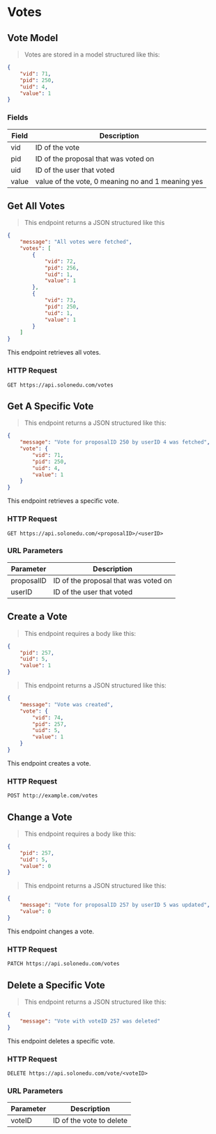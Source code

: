 # Votes

## Vote Model

> Votes are stored in a model structured like this:

```json
{
    "vid": 71,
    "pid": 250,
    "uid": 4,
    "value": 1
}
```

### Fields
Field | Description
----- | -----------
vid | ID of the vote
pid | ID of the proposal that was voted on
uid | ID of the user that voted
value | value of the vote, 0 meaning no and 1 meaning yes

## Get All Votes

> This endpoint returns a JSON structured like this

```json
{
    "message": "All votes were fetched",
    "votes": [
        {
            "vid": 72,
            "pid": 256,
            "uid": 1,
            "value": 1
        },
        {
            "vid": 73,
            "pid": 250,
            "uid": 1,
            "value": 1
        }
    ]
}
```

This endpoint retrieves all votes.

### HTTP Request

`GET https://api.solonedu.com/votes`

## Get A Specific Vote

> This endpoint returns a JSON structured like this:

```json
{
    "message": "Vote for proposalID 250 by userID 4 was fetched",
    "vote": {
        "vid": 71,
        "pid": 250,
        "uid": 4,
        "value": 1
    }
}
```

This endpoint retrieves a specific vote.

### HTTP Request

`GET https://api.solonedu.com/<proposalID>/<userID>`

### URL Parameters

Parameter | Description
--------- | -----------
proposalID | ID of the proposal that was voted on
userID | ID of the user that voted

## Create a Vote

> This endpoint requires a body like this:

```json
{
	"pid": 257,
	"uid": 5,
	"value": 1
}
```

> This endpoint returns a JSON structured like this:

```json
{
    "message": "Vote was created",
    "vote": {
        "vid": 74,
        "pid": 257,
        "uid": 5,
        "value": 1
    }
}
```

This endpoint creates a vote.

### HTTP Request

`POST http://example.com/votes`

## Change a Vote

> This endpoint requires a body like this:

```json
{
	"pid": 257,
	"uid": 5,
	"value": 0
}
```

> This endpoint returns a JSON structured like this:

```json
{
    "message": "Vote for proposalID 257 by userID 5 was updated",
    "value": 0
}
```

This endpoint changes a vote.

### HTTP Request
`PATCH https://api.solonedu.com/votes`

## Delete a Specific Vote

> This endpoint returns a JSON structured like this:

```json
{
    "message": "Vote with voteID 257 was deleted"
}
```

This endpoint deletes a specific vote.

### HTTP Request

`DELETE https://api.solonedu.com/vote/<voteID>`

### URL Parameters

Parameter | Description
--------- | -----------
voteID | ID of the vote to delete